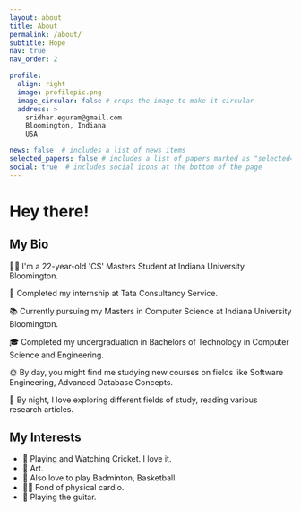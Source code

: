 ```yaml
---
layout: about
title: About
permalink: /about/
subtitle: Hope
nav: true 
nav_order: 2

profile:
  align: right
  image: profilepic.png
  image_circular: false # crops the image to make it circular
  address: >
    sridhar.eguram@gmail.com
    Bloomington, Indiana
    USA

news: false  # includes a list of news items
selected_papers: false # includes a list of papers marked as "selected={true}"
social: true  # includes social icons at the bottom of the page
---
```


# Hey there!

## My Bio

👨‍💻 I'm a 22-year-old 'CS' Masters Student at Indiana University Bloomington.

💼 Completed my internship at Tata Consultancy Service.

📚 Currently pursuing my Masters in Computer Science at Indiana University Bloomington.

🎓 Completed my undergraduation in Bachelors of Technology in Computer Science and Engineering.

🌞 By day, you might find me studying new courses on fields like Software Engineering, Advanced Database Concepts.

🌙 By night, I love exploring different fields of study, reading various research articles.

## My Interests

- 🏏 Playing and Watching Cricket. I love it.
- 🎨 Art.
- 🏸 Also love to play Badminton, Basketball.
- 🏃‍♂️ Fond of physical cardio.
- 🎸 Playing the guitar.
